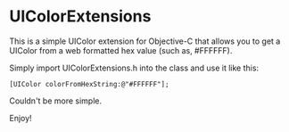 UIColorExtensions
=================

This is a simple UIColor extension for Objective-C that allows you to get a UIColor from a web formatted hex value (such as, #FFFFFF).

Simply import UIColorExtensions.h into the class and use it like this:

    [UIColor colorFromHexString:@"#FFFFFF"];

Couldn't be more simple.

Enjoy!
